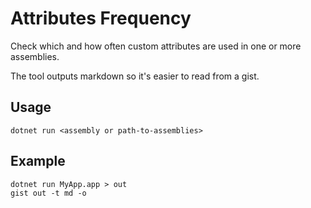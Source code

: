 # Attributes Frequency

Check which and how often custom attributes are used in one or more assemblies.

The tool outputs markdown so it's easier to read from a gist.

## Usage

```shell
dotnet run <assembly or path-to-assemblies>
```

## Example

```shell
dotnet run MyApp.app > out
gist out -t md -o
```
